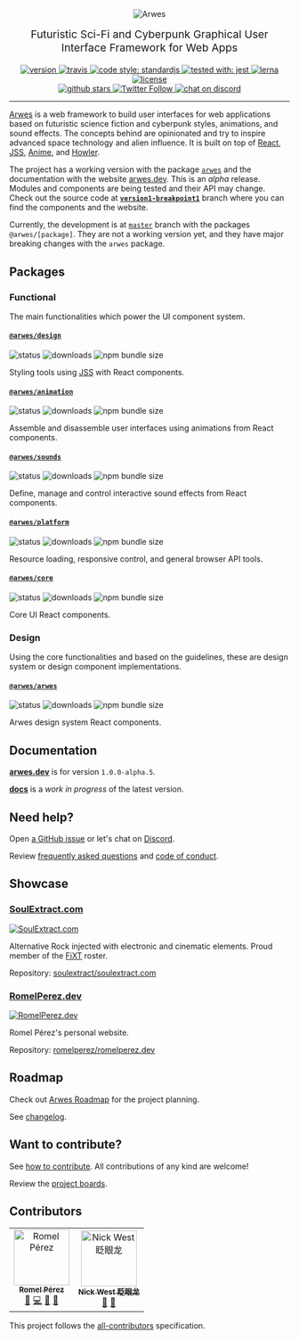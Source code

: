 <!-- markdownlint-disable MD033 MD013 -->

<div align="center">
  <img src="./docs/static/arwes.gif" alt="Arwes" />
</div>

<p align="center" style="margin-top: 16px; font-size: 1.2rem;">
  Futuristic Sci-Fi and Cyberpunk Graphical User Interface Framework for Web Apps
</p>

<div align="center">
    <a href="https://npmjs.org/package/@arwes/arwes">
        <img src="https://img.shields.io/npm/v/@arwes/arwes.svg" alt="version" />
    </a>
    <a href="https://travis-ci.org/arwes/arwes">
        <img src="https://img.shields.io/travis/arwes/arwes.svg" alt="travis" />
    </a>
    <a href="https://standardjs.com">
        <img src="https://img.shields.io/badge/code_style-standardjs-d2bb09.svg?style=flat-square" alt="code style: standardjs">
    </a>
    <a href="https://jestjs.io">
        <img src="https://img.shields.io/badge/tested%20with-jest-15c213.svg?style=flat-square" alt="tested with: jest">
    </a>
    <a href="https://lernajs.io">
        <img src="https://img.shields.io/badge/maintained%20with-lerna-cc00ff.svg" alt="lerna" />
    </a>
    <a href="https://github.com/arwes/arwes/blob/master/LICENSE">
        <img src="https://img.shields.io/github/license/arwes/arwes.svg?maxAge=2592000" alt="license" />
    </a>
</div>

<div align="center">
    <a href="https://github.com/arwes/arwes">
        <img src="https://img.shields.io/github/stars/arwes/arwes.svg?style=social&label=stars" alt="github stars" />
    </a>
    <a href="https://twitter.com/arwesjs">
        <img src="https://img.shields.io/twitter/follow/arwesjs.svg?label=%40arwesjs&style=social" alt="Twitter Follow">
    </a>
    <a href="https://discord.gg/s5sbTkw">
        <img src="https://img.shields.io/badge/chat-discord-blue.svg" alt="chat on discord">
    </a>
</div>

----

[Arwes](https://arwes.dev) is a web framework to build user interfaces
for web applications based on futuristic science fiction and cyberpunk styles,
animations, and sound effects. The concepts behind are opinionated
and try to inspire advanced space technology and alien influence. It is built
on top of [React](https://reactjs.org), [JSS](https://cssinjs.org), [Anime](https://animejs.com),
and [Howler](https://howlerjs.com).

The project has a working version with the package [`arwes`](https://npmjs.org/package/arwes)
and the documentation with the website [arwes.dev](https://arwes.dev).
This is an _alpha_ release. Modules and components are being tested and their
API may change. Check out the source code at
**[`version1-breakpoint1`](https://github.com/arwes/arwes/tree/version1-breakpoint1)**
branch where you can find the components and the website.

Currently, the development is at [`master`](https://github.com/arwes/arwes) branch
with the packages `@arwes/[package]`. They are not a working version yet, and they
have major breaking changes with the `arwes` package.

## Packages

### Functional

The main functionalities which power the UI component system.

#### [`@arwes/design`](./packages/design)

<div>
    <img src="https://img.shields.io/badge/status-in%20concept-999999.svg" alt="status">
    <img src="https://img.shields.io/npm/dm/@arwes/design.svg" alt="downloads" />
    <img src="https://img.shields.io/bundlephobia/minzip/@arwes/design" alt="npm bundle size">
</div>

Styling tools using [JSS](https://cssinjs.org) with React components.

#### [`@arwes/animation`](./packages/animation)

<div>
    <img src="https://img.shields.io/badge/status-in%20development-orange.svg" alt="status">
    <img src="https://img.shields.io/npm/dm/@arwes/animation.svg" alt="downloads" />
    <img src="https://img.shields.io/bundlephobia/minzip/@arwes/animation" alt="npm bundle size">
</div>

Assemble and disassemble user interfaces using animations from React components.

#### [`@arwes/sounds`](./packages/sounds)

<div>
    <img src="https://img.shields.io/badge/status-in%20polishing-yellow.svg" alt="status">
    <img src="https://img.shields.io/npm/dm/@arwes/sounds.svg" alt="downloads" />
    <img src="https://img.shields.io/bundlephobia/minzip/@arwes/sounds" alt="npm bundle size">
</div>

Define, manage and control interactive sound effects from React components.

#### [`@arwes/platform`](./packages/platform)

<div>
    <img src="https://img.shields.io/badge/status-in%20concept-999999.svg" alt="status">
    <img src="https://img.shields.io/npm/dm/@arwes/platform.svg" alt="downloads" />
    <img src="https://img.shields.io/bundlephobia/minzip/@arwes/platform" alt="npm bundle size">
</div>

Resource loading, responsive control, and general browser API tools.

#### [`@arwes/core`](./packages/core)

<div>
    <img src="https://img.shields.io/badge/status-in%20concept-999999.svg" alt="status">
    <img src="https://img.shields.io/npm/dm/@arwes/core.svg" alt="downloads" />
    <img src="https://img.shields.io/bundlephobia/minzip/@arwes/core" alt="npm bundle size">
</div>

Core UI React components.

### Design

Using the core functionalities and based on the guidelines, these are
design system or design component implementations.

#### [`@arwes/arwes`](./packages/arwes)

<div>
    <img src="https://img.shields.io/badge/status-in%20concept-999999.svg" alt="status">
    <img src="https://img.shields.io/npm/dm/@arwes/arwes.svg" alt="downloads" />
    <img src="https://img.shields.io/bundlephobia/minzip/@arwes/arwes" alt="npm bundle size">
</div>

Arwes design system React components.

## Documentation

**[arwes.dev](https://arwes.dev)** is for version `1.0.0-alpha.5`.

**[docs](./docs)** is a _work in progress_ of the latest version.

## Need help?

Open [a GitHub issue](https://github.com/arwes/arwes/issues/new) or let's chat on [Discord](https://discord.gg/s5sbTkw).

Review [frequently asked questions](./docs/FAQ.md) and [code of conduct](./docs/CODE_OF_CONDUCT.md).

## Showcase

### [SoulExtract.com](https://soulextract.com)

[![SoulExtract.com](./docs/static/soulextractcom.gif)](https://soulextract.com)

Alternative Rock injected with electronic and cinematic elements.
Proud member of the [FiXT](https://www.fixtonline.com) roster.

Repository: [soulextract/soulextract.com](https://github.com/soulextract/soulextract.com)

### [RomelPerez.dev](https://romelperez.dev)

[![RomelPerez.dev](./docs/static/romelperezdev.gif)](https://romelperez.dev)

Romel Pérez's personal website.

Repository: [romelperez/romelperez.dev](https://github.com/romelperez/romelperez.dev)

## Roadmap

Check out [Arwes Roadmap](./docs/ROADMAP.md) for the project planning.

See [changelog](./docs/CHANGELOG.md).

## Want to contribute?

See [how to contribute](./docs/CONTRIBUTING.md). All contributions of any kind are welcome!

Review the [project boards](https://github.com/arwes/arwes/projects).

## Contributors

<!-- ALL-CONTRIBUTORS-LIST:START - Do not remove or modify this section -->
<!-- prettier-ignore -->
<table><tr><td align="center"><a href="https://RomelPerez.com"><img src="https://avatars2.githubusercontent.com/u/1393135?v=4" width="100px;" alt="Romel Pérez"/><br /><sub><b>Romel Pérez</b></sub></a><br /><a href="#projectManagement-romelperez" title="Project Management">📆</a> <a href="https://github.com/arwes/arwes/commits?author=romelperez" title="Code">💻</a> <a href="https://github.com/arwes/arwes/commits?author=romelperez" title="Documentation">📖</a> <a href="#question-romelperez" title="Answering Questions">💬</a></td><td align="center"><a href="https://nickwe.st"><img src="https://avatars1.githubusercontent.com/u/3742496?v=4" width="100px;" alt="Nick West 眨眼龙"/><br /><sub><b>Nick West 眨眼龙</b></sub></a><br /><a href="https://github.com/arwes/arwes/commits?author=njwest" title="Documentation">📖</a> <a href="#ideas-njwest" title="Ideas, Planning, & Feedback">🤔</a></td></tr></table>

<!-- ALL-CONTRIBUTORS-LIST:END -->

This project follows the [all-contributors](https://github.com/kentcdodds/all-contributors)
specification.

